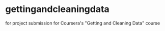 gettingandcleaningdata
======================

for project submission for Coursera's "Getting and Cleaning Data" course
